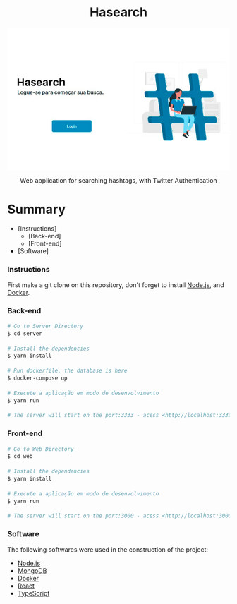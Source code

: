 <h1 align="center">Hasearch</h1>

<img align="center" src="https://github.com/ca-sousa/hash-search/blob/master/.github/hash.png">

<p align="center">Web application for searching hashtags, with Twitter Authentication</p>

Summary
=================
<!--ts-->
   * [Instructions]
      * [Back-end]
      * [Front-end]
   * [Software]
<!--te-->
### Instructions
First make a git clone on this repository, don't forget to install [Node.js](https://nodejs.org/en/), and [Docker](https://docs.docker.com/get-docker/).
### Back-end
```bash
# Go to Server Directory
$ cd server

# Install the dependencies
$ yarn install

# Run dockerfile, the database is here
$ docker-compose up

# Execute a aplicação em modo de desenvolvimento
$ yarn run

# The server will start on the port:3333 - acess <http://localhost:3333>
```
### Front-end
```bash
# Go to Web Directory
$ cd web

# Install the dependencies
$ yarn install

# Execute a aplicação em modo de desenvolvimento
$ yarn run

# The server will start on the port:3000 - acess <http://localhost:3000>
```

### Software
The following softwares were used in the construction of the project:
- [Node.js](https://nodejs.org/en/)
- [MongoDB](https://www.mongodb.com/)
- [Docker](https://www.docker.com/)
- [React](https://pt-br.reactjs.org/)
- [TypeScript](https://www.typescriptlang.org/)
